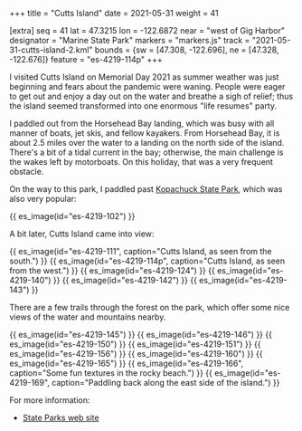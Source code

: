+++
title = "Cutts Island"
date = 2021-05-31
weight = 41

[extra]
seq = 41
lat = 47.3215
lon = -122.6872
near = "west of Gig Harbor"
designator = "Marine State Park"
markers = "markers.js"
track = "2021-05-31-cutts-island-2.kml"
bounds = {sw = [47.308, -122.696], ne = [47.328, -122.676]}
feature = "es-4219-114p"
+++

I visited Cutts Island on Memorial Day 2021 as summer weather was just beginning and fears about the pandemic were waning. People were eager to get out and enjoy a day out on the water and breathe a sigh of relief; thus the island seemed transformed into one enormous "life resumes" party.

<!-- more -->

I paddled out from the Horsehead Bay landing, which was busy with all manner of boats, jet skis, and fellow kayakers. From Horsehead Bay, it is about 2.5 miles over the water to a landing on the north side of the island. There's a bit of a tidal current in the bay; otherwise, the main challenge is the wakes left by motorboats. On this holiday, that was a very frequent obstacle.

On the way to this park, I paddled past [Kopachuck State Park](/parks/kopachuck/), which was also very popular:

{{ es_image(id="es-4219-102") }}

A bit later, Cutts Island came into view:

{{ es_image(id="es-4219-111", caption="Cutts Island, as seen from the south.") }}
{{ es_image(id="es-4219-114p", caption="Cutts Island, as seen from the west.") }}
{{ es_image(id="es-4219-124") }}
{{ es_image(id="es-4219-140") }}
{{ es_image(id="es-4219-142") }}
{{ es_image(id="es-4219-143") }}

There are a few trails through the forest on the park, which offer some nice views of the water and mountains nearby.

{{ es_image(id="es-4219-145") }}
{{ es_image(id="es-4219-146") }}
{{ es_image(id="es-4219-150") }}
{{ es_image(id="es-4219-151") }}
{{ es_image(id="es-4219-156") }}
{{ es_image(id="es-4219-160") }}
{{ es_image(id="es-4219-165") }}
{{ es_image(id="es-4219-166", caption="Some fun textures in the rocky beach.") }}
{{ es_image(id="es-4219-169", caption="Paddling back along the east side of the island.") }}

For more information:

* [State Parks web site](https://parks.state.wa.us/494/Cutts-Island)
